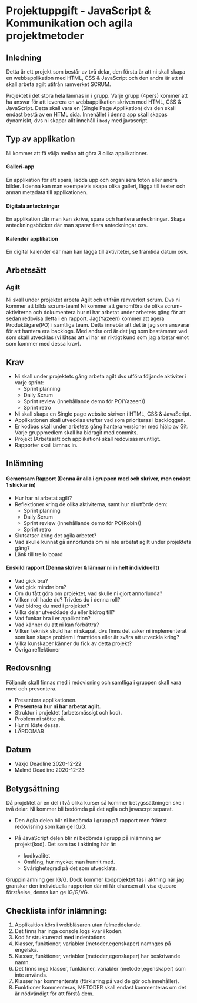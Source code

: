 # Projektuppgift - JavaScript & Kommunikation och agila projektmetoder

## Inledning

Detta är ett projekt som består av två delar, den första är att ni skall skapa en webbapplikation med HTML, CSS & JavaScript och den andra är att ni skall arbeta agilt utifrån ramverket SCRUM.

Projektet i det stora hela lämnas in i grupp. Varje grupp (4pers) kommer att ha ansvar för att leverera en webbapplikation skriven med HTML, CSS & JavaScript. Detta skall vara en (Single Page Applikation) dvs den skall endast bestå av en HTML sida. Innehållet i denna app skall skapas dynamiskt, dvs ni skapar allt innehåll i `body` med javascript.

## Typ av applikation

Ni kommer att få välja mellan att göra 3 olika applikationer.

#### Galleri-app

En applikation för att spara, ladda upp och organisera foton eller andra bilder. I denna kan man exempelvis skapa olika galleri, lägga till texter och annan metadata till applikationen.

#### Digitala anteckningar

En applikation där man kan skriva, spara och hantera anteckningar. Skapa anteckningsböcker där man sparar flera anteckningar osv.

#### Kalender applikation

En digital kalender där man kan lägga till aktiviteter, se framtida datum osv.

## Arbetssätt

### Agilt

Ni skall under projektet arbeta Agilt och utifrån ramverket scrum. Dvs ni kommer att bilda scrum-team! Ni kommer att genomföra de olika scrum-aktiviterna och dokumentera hur ni har arbetat under arbetets gång för att sedan redovisa detta i en rapport. Jag(Yazeen) kommer att agera Produktägare(PO) i samtliga team. Detta innebär att det är jag som ansvarar för att hantera era backlogs. Med andra ord är det jag som bestämmer vad som skall utvecklas (vi låtsas att vi har en riktigt kund som jag arbetar emot som kommer med dessa krav).

## Krav

- Ni skall under projektets gång arbeta agilt dvs utföra följande aktiviter i varje sprint:
  - Sprint planning
  - Daily Scrum
  - Sprint review (innehållande demo för PO(Yazeen))
  - Sprint retro
- Ni skall skapa en Single page website skriven i HTML, CSS & JavaScript.
- Applikationen skall utvecklas utefter vad som prioriteras i backloggen.
- Er kodbas skall under arbetets gång hantera versioner med hjälp av Git. Varje gruppmedlem skall ha bidragit med commits.
- Projekt (Arbetssätt och applikation) skall redovisas muntligt.
- Rapporter skall lämnas in.

## Inlämning

#### Gemensam Rapport (Denna är alla i gruppen med och skriver, men endast 1 skickar in)

- Hur har ni arbetat agilt?
- Reflektioner kring de olika aktiviterna, samt hur ni utförde dem:
  - Sprint planning
  - Daily Scrum
  - Sprint review (innehållande demo för PO(Robin))
  - Sprint retro
- Slutsatser kring det agila arbetet?
- Vad skulle kunnat gå annorlunda om ni inte arbetat agilt under projektets gång?
- Länk till trello board

#### Enskild rapport (Denna skriver & lämnar ni in helt individuellt)

- Vad gick bra?
- Vad gick mindre bra?
- Om du fått göra om projektet, vad skulle ni gjort annorlunda?
- Vilken roll hade du? Trivdes du i denna roll?
- Vad bidrog du med i projektet?
- Vilka delar utvecklade du eller bidrog till?
- Vad funkar bra i er applikation?
- Vad känner du att ni kan förbättra?
- Vilken teknisk skuld har ni skapat, dvs finns det saker ni implementerat som kan skapa problem i framtiden eller är svåra att utveckla kring?
- Vilka kunskaper känner du fick av detta projekt?
- Övriga reflektioner

###

## Redovsning

Följande skall finnas med i redovisning och samtliga i gruppen skall vara med och presentera.

- Presentera applikationen.
- **Presentera hur ni har arbetat agilt.**
- Struktur i projektet (arbetsmässigt och kod).
- Problem ni stötte på.
- Hur ni löste dessa.
- LÄRDOMAR

## Datum

- Växjö Deadline 2020-12-22
- Malmö Deadline 2020-12-23

## Betygsättning

Då projektet är en del i två olika kurser så kommer betygssättningen ske i två delar. Ni kommer bli bedömda på det agila och javascrpt separat.

- Den Agila delen blir ni bedömda i grupp på rapport men främst redovisning som kan ge IG/G.

- På JavaScript delen blir ni bedömda i grupp på inlämning av projekt(kod). Det som tas i aktining här är:
  - kodkvalitet
  - Omfång, hur mycket man hunnit med.
  - Svårighetsgrad på det som utvecklats.

Gruppinlämning ger IG/G. Dock kommer kodprojektet tas i aktning när jag granskar den individuella rapporten där ni får chansen att visa djupare förståelse, denna kan ge IG/G/VG.

## Checklista inför inlämning:

1. Applikaition körs i webbläsaren utan felmeddelande.
1. Det finns har inga console.logs kvar i koden.
1. Kod är strukturerad med indentations.
1. Klasser, funktioner, variabler (metoder,egenskaper) namnges på engelska.
1. Klasser, funktioner, variabler (metoder,egenskaper) har beskrivande namn.
1. Det finns inga klasser, funktioner, variabler (metoder,egenskaper) som inte används.
1. Klasser har kommenterats (förklaring på vad de gör och innehåller).
1. Funktioner kommenteras, METODER skall endast kommenteras om det är nödvändigt för att förstå dem.
